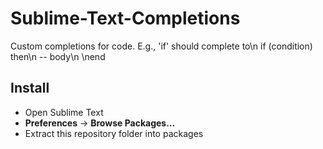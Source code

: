 # Sublime-Text-Completions
Custom completions for code. E.g., 'if' should complete to\n
if (condition) then\n
  -- body\n
\nend

## Install
- Open Sublime Text
- **Preferences** -> **Browse Packages...**
- Extract this repository folder into packages
